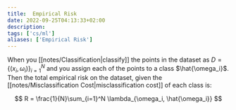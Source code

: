 ```yaml
---
title:  Empirical Risk
date: 2022-09-25T04:13:33+02:00
description: 
tags: ['cs/ml']
aliases: ['Empirical Risk']
---
```


When you [[notes/Classification|classify]] the points in the dataset as $D = \{(x_i, \omega_i)\}_{i=1}^N$ and you assign each of the points to a class $\hat{\omega_i}$. Then the total empirical risk on the dataset, given the [[notes/Misclassification Cost|misclassification cost]] of each class is:

$$
R = \frac{1}{N}\sum_{i=1}^N \lambda_{\omega_i, \hat{\omega_i}}
$$